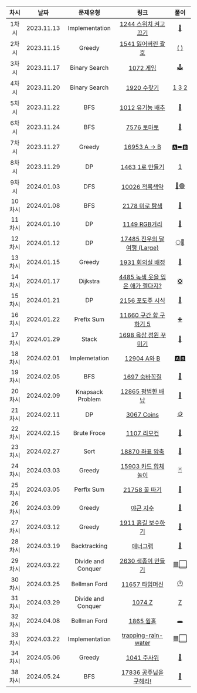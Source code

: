 | 차시 |    날짜    | 문제유형 | 링크 | 풀이 |
|:----:|:---------:|:----:|:-----:|:----:|
| 1차시 | 2023.11.13 | Implementation | [1244 스위치 켜고 끄기](https://www.acmicpc.net/problem/1244) | [🔦](https://github.com/AlgoLeadMe/AlgoLeadMe-3/pull/10) |
| 2차시 | 2023.11.15 | Greedy | [1541 잃어버린 괄호](https://www.acmicpc.net/problem/1541) | [( )](https://github.com/AlgoLeadMe/AlgoLeadMe-3/pull/14) |
| 3차시 | 2023.11.17 | Binary Search | [1072 게임](https://www.acmicpc.net/problem/1072) | [🕹](https://github.com/AlgoLeadMe/AlgoLeadMe-3/pull/18) |
| 4차시 | 2023.11.20 | Binary Search | [1920 수찾기](https://www.acmicpc.net/problem/1920) | [1 3 2](https://github.com/AlgoLeadMe/AlgoLeadMe-3/pull/22) |
| 5차시 | 2023.11.22 | BFS | [1012 유기농 배추](https://www.acmicpc.net/problem/1012) | [🥬](https://github.com/AlgoLeadMe/AlgoLeadMe-3/pull/25) |
| 6차시 | 2023.11.24 | BFS | [7576 토마토](https://www.acmicpc.net/problem/7576) | [🍅](https://github.com/AlgoLeadMe/AlgoLeadMe-3/pull/28) |
| 7차시 | 2023.11.27 | Greedy | [16953 A → B](https://www.acmicpc.net/problem/16953) | [🅰➡🅱](https://github.com/AlgoLeadMe/AlgoLeadMe-3/pull/34) |
| 8차시 | 2023.11.29 | DP | [1463 1로 만들기](https://www.acmicpc.net/problem/1463) | [1](https://github.com/AlgoLeadMe/AlgoLeadMe-3/pull/38) |
| 9차시 | 2024.01.03 | DFS | [10026 적록색약](https://www.acmicpc.net/problem/10026) | [🔴🟢](https://github.com/AlgoLeadMe/AlgoLeadMe-3/pull/51) |
| 10차시 | 2024.01.08 | BFS | [2178 미로 탐색](https://www.acmicpc.net/problem/2178) | [🔎](https://github.com/AlgoLeadMe/AlgoLeadMe-3/pull/58) |
| 11차시 | 2024.01.10 | DP | [1149 RGB거리](https://www.acmicpc.net/problem/1149) | [🚥](https://github.com/AlgoLeadMe/AlgoLeadMe-3/pull/61) |
| 12차시 | 2024.01.12 | DP | [17485 진우의 달 여행 (Large)](https://www.acmicpc.net/problem/17485) | [🌕🚀](https://github.com/AlgoLeadMe/AlgoLeadMe-3/pull/66) |
| 13차시 | 2024.01.15 | Greedy | [1931 회의실 배정](https://www.acmicpc.net/problem/1931) | [🏢](https://github.com/AlgoLeadMe/AlgoLeadMe-3/pull/67) |
| 14차시 | 2024.01.17 | Dijkstra | [4485 녹색 옷을 입은 애가 젤다지?](https://www.acmicpc.net/problem/4485) | [❎](https://github.com/AlgoLeadMe/AlgoLeadMe-3/pull/72) |
| 15차시 | 2024.01.21 | DP | [2156 포도주 시식](https://www.acmicpc.net/problem/2156) | [🍷](https://github.com/AlgoLeadMe/AlgoLeadMe-3/pull/78) |
| 16차시 | 2024.01.22 | Prefix Sum | [11660 구간 합 구하기 5](https://www.acmicpc.net/problem/11660) | [➕](https://github.com/AlgoLeadMe/AlgoLeadMe-3/pull/82) |
| 17차시 | 2024.01.29 | Stack | [1698 옥상 정원 꾸미기](https://www.acmicpc.net/problem/1698) | [🌳](https://github.com/AlgoLeadMe/AlgoLeadMe-3/pull/88) |
| 18차시 | 2024.02.01 | Implemetation | [12904 A와 B](https://www.acmicpc.net/problem/12094) | [🅰🅱](https://github.com/AlgoLeadMe/AlgoLeadMe-3/pull/90) |
| 19차시 | 2024.02.05 | BFS | [1697 숨바꼭질](https://www.acmicpc.net/problem/1697) | [🫣](https://github.com/AlgoLeadMe/AlgoLeadMe-3/pull/95) |
| 20차시 | 2024.02.09 | Knapsack Problem | [12865 평범한 배낭](https://www.acmicpc.net/problem/12865) | [🎒](https://github.com/AlgoLeadMe/AlgoLeadMe-3/pull/100) |
| 21차시 | 2024.02.11 | DP | [3067 Coins](https://www.acmicpc.net/problem/3067) | [🪙](https://github.com/AlgoLeadMe/AlgoLeadMe-3/pull/102) |
| 22차시 | 2024.02.15 | Brute Froce | [1107 리모컨](https://www.acmicpc.net/problem/1107) | [📲](https://github.com/AlgoLeadMe/AlgoLeadMe-3/pull/106) |
| 23차시 | 2024.02.27 | Sort | [18870 좌표 압축](https://www.acmicpc.net/problem/18870) | [📌](https://github.com/AlgoLeadMe/AlgoLeadMe-3/pull/117) |
| 24차시 | 2024.03.03 | Greedy | [15903 카드 합체 놀이](https://www.acmicpc.net/problem/159030]) | [🃏](https://github.com/AlgoLeadMe/AlgoLeadMe-3/pull/122) |
| 25차시 | 2024.03.05 | Perfix Sum | [21758 꿀 따기](https://www.acmicpc.net/problem/21758) | [🍯](https://github.com/AlgoLeadMe/AlgoLeadMe-3/pull/126) |
| 26차시 | 2024.03.09 | Greedy | [야근 지수](https://school.programmers.co.kr/learn/courses/30/lessons/12927#) | [🍯](https://github.com/AlgoLeadMe/AlgoLeadMe-3/pull/130) |
| 27차시 | 2024.03.12 | Greedy | [1911 흙길 보수하기](https://www.acmicpc.net/problem/1911) | [🔨](https://github.com/AlgoLeadMe/AlgoLeadMe-3/pull/134) |
| 28차시 | 2024.03.19 | Backtracking | [애너그램](https://www.acmicpc.net/problem/6443) | [📔](https://github.com/AlgoLeadMe/AlgoLeadMe-3/pull/139) |
| 29차시 | 2024.03.22 | Divide and Conquer | [2630 색종이 만들기](https://www.acmicpc.net/problem/2630) | [🟦⬜](https://github.com/AlgoLeadMe/AlgoLeadMe-3/pull/144) |
| 30차시 | 2024.03.25 | Bellman Ford | [11657 타임머신](https://www.acmicpc.net/problem/11657) | [🕑](https://github.com/AlgoLeadMe/AlgoLeadMe-3/pull/146) |
| 31차시 | 2024.03.29 | Divide and Conquer | [1074 Z](https://www.acmicpc.net/problem/1074) | [Z](https://github.com/AlgoLeadMe/AlgoLeadMe-3/pull/151) |
| 32차시 | 2024.04.08 | Bellman Ford | [1865 웜홀](https://www.acmicpc.net/problem/1865) | [🕳️](https://github.com/AlgoLeadMe/AlgoLeadMe-3/pull/156) |
| 33차시 | 2024.03.22 | Implementation | [trapping-rain-water](https://leetcode.com/problems/trapping-rain-water/) | [🟦⬜](https://github.com/AlgoLeadMe/AlgoLeadMe-3/pull/160) |
| 34차시 | 2024.05.06 | Greedy | [1041 주사위](https://www.acmicpc.net/problem/1041) | [🎲](https://github.com/AlgoLeadMe/AlgoLeadMe-3/pull/165) |
| 38차시 | 2024.05.24 | BFS | [17836 공주님을 구해라!](https://www.acmicpc.net/problem/17836) | [👸](https://github.com/AlgoLeadMe/AlgoLeadMe-3/pull/180) |